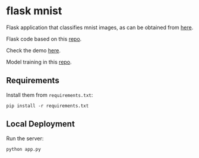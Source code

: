 # flask mnist

Flask application that classifies mnist images, as can be obtained from [here](https://www.kaggle.com/scolianni/mnistasjpg#img_103.jpg).  

Flask code based on this [repo](https://github.com/avinassh/pytorch-flask-api-heroku).

Check the demo [here](https://flask-mnist-app.herokuapp.com).

Model training in this [repo](https://github.com/celis/mnist).

## Requirements

Install them from `requirements.txt`:

    pip install -r requirements.txt

## Local Deployment

Run the server:

    python app.py